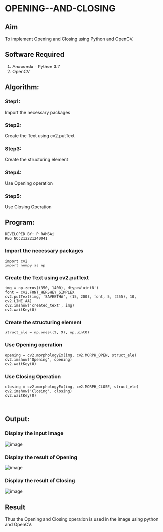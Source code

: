 # OPENING--AND-CLOSING
## Aim
To implement Opening and Closing using Python and OpenCV.

## Software Required
1. Anaconda - Python 3.7
2. OpenCV
## Algorithm:
### Step1:
Import the necessary packages

### Step2:
Create the Text using cv2.putText

### Step3:
Create the structuring element

### Step4:
Use Opening operation

### Step5:
Use Closing Operation


 
## Program:
```
DEVELOPED BY: P RAMSAi
REG NO:212221240041
```
### Import the necessary packages
```
import cv2
import numpy as np
```
### Create the Text using cv2.putText
```
img = np.zeros((350, 1400), dtype='uint8')
font = cv2.FONT_HERSHEY_SIMPLEX
cv2.putText(img, 'SAVEETHA', (15, 200), font, 5, (255), 10, cv2.LINE_AA)
cv2.imshow('created_text', img)
cv2.waitKey(0)

```
### Create the structuring element
```
struct_ele = np.ones((9, 9), np.uint8)

```
### Use Opening operation
```
opening = cv2.morphologyEx(img, cv2.MORPH_OPEN, struct_ele)
cv2.imshow('Opening', opening)
cv2.waitKey(0)

 ```

###  Use Closing Operation
```
closing = cv2.morphologyEx(img, cv2.MORPH_CLOSE, struct_ele)
cv2.imshow('Closing', closing)
cv2.waitKey(0)



```
## Output:

### Display the input Image
![image](https://github.com/Ramsai1234/OPENING--AND-CLOSING/assets/94269989/7c258d7b-7ba0-4db3-a499-09015146a82c)



### Display the result of Opening
![image](https://github.com/Ramsai1234/OPENING--AND-CLOSING/assets/94269989/dd3402fb-766a-4f59-95c3-eaea1ad19bf3)



### Display the result of Closing
![image](https://github.com/Ramsai1234/OPENING--AND-CLOSING/assets/94269989/cbddb57d-6f30-4b12-83e1-db39a85a10ba)



## Result
Thus the Opening and Closing operation is used in the image using python and OpenCV.
